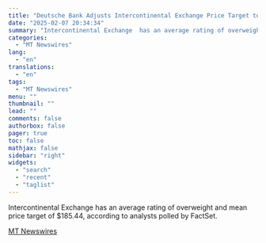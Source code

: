 ```yaml
---
title: "Deutsche Bank Adjusts Intercontinental Exchange Price Target to $168 From $160, Maintains Hold Rating"
date: "2025-02-07 20:34:34"
summary: "Intercontinental Exchange  has an average rating of overweight and mean price target of $185.44, according to analysts polled by FactSet."
categories:
  - "MT Newswires"
lang:
  - "en"
translations:
  - "en"
tags:
  - "MT Newswires"
menu: ""
thumbnail: ""
lead: ""
comments: false
authorbox: false
pager: true
toc: false
mathjax: false
sidebar: "right"
widgets:
  - "search"
  - "recent"
  - "taglist"
---
```


Intercontinental Exchange has an average rating of overweight and mean price target of $185.44, according to analysts polled by FactSet.

[MT Newswires](https://www.tradingview.com/news/mtnewswires.com:20250207:A3312378:0/)

